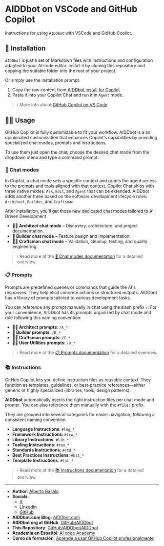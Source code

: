 # AIDDbot on VSCode and GitHub Copilot

Instructions for using `AIDDbot` with VSCode and GitHub Copilot.

## 🔌 Installation

`AIDDbot` is just a set of Markdown files with instructions and configuration adapted to your AI code editor. Install it by cloning this repository and copying the suitable folder into the root of your project.

Or simply use the installation prompt.

1. Copy the raw content from [AIDDbot install for Copilot](https://raw.githubusercontent.com/AIDDbot/AIDDbot/refs/heads/main/.github/prompts/U_aiddbot-install-for-copilot.prompt.md)
2. Paste it into your Copilot Chat and run it in `Agent` mode.

> ℹ️ More info about [GitHub Copilot on VS Code](https://aiddbot.com/vscode-and-github-copilot/)

## 🧑‍💻 Usage

GitHub Copilot is fully customizable to fit your workflow. AIDDbot is a an opinionated customization that enhances Copilot's capabilities by providing specialized chat modes, prompts and instructions.

To use them just open the chat; choose the desired chat mode from the dropdown menu and type a command prompt.

### 🦸 Chat modes

In Copilot, a chat mode sets a specific context and grants the agent access to the prompts and tools aligned with that context. 
Copilot Chat ships with three native modes: `Ask`, `Edit`, and `Agent` that can be extended. AIDDbot adds another three based on the software development lifecycle roles: `Architect`, `Builder`, and `Craftsman`.

After installation, you'll get those new dedicated chat modes tailored to AI-Driven Development
  
- **🧑‍💼 Architect chat mode** – Discovery, architecture, and project documentation.
- **👷 Builder chat mode** – Feature design and implementation.
- **🧑‍🔧 Craftsman chat mode** – Validation, cleanup, testing, and quality engineering.

> ℹ️ Read more at the [🦸 Chat modes documentation](https://github.com/AIDDbot/AIDDbot/tree/main/.github/chatmodes/_chatmodes.md) for a detailed overview.

### 📋 Prompts

Prompts are predefined queries or commands that guide the AI's responses. They help elicit concrete actions or structured outputs. AIDDbot has a library of prompts tailored to various development tasks.

You can reference any prompt manually in chat using the slash prefix `/`. For your convenience, AIDDbot has its prompts organized by chat mode and role following this naming convention:

- **🧑‍💼 Architect prompts**: `/A_*`
- **👷 Builder prompts**: `/B_*`
- **🧑‍🔧 Craftsman prompts**: `/C_*`
- **🧑‍💻 User Utilities prompts**: `/U_*`

> ℹ️ Read more at the [📋 Prompts documentation](https://github.com/AIDDbot/AIDDbot/tree/main/.github/prompts/_prompts.md) for a detailed overview.

### 📚 Instructions

GitHub Copilot lets you define instruction files as reusable context. They function as templates, guidelines, or best-practice references—either generic or highly specialized (libraries, tools, design patterns).

**AIDDbot** automatically injects the right instruction files per chat mode and prompt. You can also reference them manually with the `#file:` prefix.

They are grouped into several categories for easier navigation, following a consistent naming convention.

- **Language Instructions**: `#lng_*`
- **Framework Instructions**: `#frw_*`
- **Library Instructions**: `#lib_*`
- **Tooling Instructions**: `#too_*`
- **Standards Instructions**: `#std_*`
- **Best Practices Instructions**: `#bst_*`
- **Template Instructions**: `#tpl_*`

> ℹ️ Read more at the [📚 Instructions documentation](https://github.com/AIDDbot/AIDDbot/tree/main/.github/instructions/_instructions.md) for a detailed overview.

---

- **Author**: [Alberto Basalo](https://albertobasalo.dev)
- **Socials**:
  - [X](https://x.com/albertobasalo)
  - [LinkedIn](https://www.linkedin.com/in/albertobasalo/)
  - [GitHub](https://github.com/albertobasalo)
- **AIDDbot.com Blog**: [AIDDbot.com](https://aiddbot.com)
- **AIDDbot org at GitHub**: [GitHub/AIDDbot](https://github.com/AIDDbot)
- **This Repository**: [GitHub/AIDDbot/AIDDbot](https://github.com/AIDDbot/AIDDbot)
- **Academia en Español**: [AI code Academy](https://aicode.academy)
- **Curso de formación**: [Aprende a usar GitHub Copilot profesionalmente](https://aicode.academy/cursos/vs-code-copilot/)
